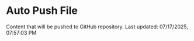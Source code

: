 # Auto Push File

Content that will be pushed to GitHub repository.
Last updated: 07/17/2025, 07:57:03 PM